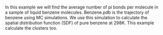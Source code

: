 In this example we will find the average number of pi bonds per molecule in a sample of liquid benzene molecules. Benzene.pdb is the trajectory of benzene using MC simulations. We use this simulation to calculate the spatial distribution function (SDF) of pure benzene at 298K. This example calculate the clusters too.
